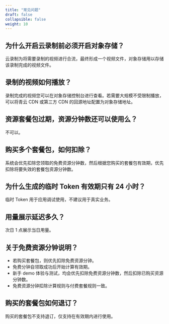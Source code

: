 ```yaml
---
title: "常见问题"
draft: false
collapsible: false
weight: 10
---
```


## 为什么开启云录制前必须开启对象存储？

云录制为将需要录制的视频进行合流，最终形成一个视频文件，对象存储用以存储该录制完成的视频文件。

## 录制的视频如何播放？

录制完成的视频您可以在对象存储控制台进行查看。若需要大规模不受限制播放，可以将青云 CDN 或第三方 CDN 的回源地址配置为对象存储地址。

## 资源套餐包过期，资源分钟数还可以使用么？

不可以。

## 购买多个套餐包，如何扣除？

系统会优先扣除您领取的免费资源分钟数，然后根据您购买的套餐包有效期，优先扣除将要失效的套餐包资源分钟数。

## 为什么生成的临时 Token 有效期只有 24 小时？

临时 Token 用于应用调试使用，不建议用于真实业务。

## 用量展示延迟多久？

次日 1 点展示当日用量。

## 关于免费资源分钟说明？

- 若购买套餐包，则优先扣除免费资源分钟。
- 免费分钟自领取成功后开始计算有效期。
- 新手 demo 体验与测试，均会优先扣除免费资源分钟数，然后扣除已购买资源分钟数。
- 免费资源分钟扣除计算规则与付费套餐规则一致。

## 购买的套餐包如何退订？

购买的套餐包不支持退订，仅支持在有效期内进行使用。

